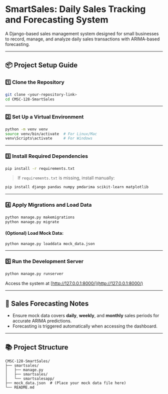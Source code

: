 
# SmartSales: Daily Sales Tracking and Forecasting System

A Django-based sales management system designed for small businesses to record, manage, and analyze daily sales transactions with ARIMA-based forecasting.

---

## 📦 Project Setup Guide

### 1️⃣ **Clone the Repository**
```bash
git clone <your-repository-link>
cd CMSC-128-SmartSales
```

---

### 2️⃣ **Set Up a Virtual Environment**
```bash
python -m venv venv
source venv/bin/activate  # For Linux/Mac
venv\Scripts\activate     # For Windows
```

---

### 3️⃣ **Install Required Dependencies**
```bash
pip install -r requirements.txt
```
> If `requirements.txt` is missing, install manually:
```bash
pip install django pandas numpy pmdarima scikit-learn matplotlib
```

---

### 4️⃣ **Apply Migrations and Load Data**
```bash
python manage.py makemigrations
python manage.py migrate
```

#### (Optional) Load Mock Data:
```bash
python manage.py loaddata mock_data.json
```

---

### 5️⃣ **Run the Development Server**
```bash
python manage.py runserver
```

Access the system at [http://127.0.0.1:8000/](http://127.0.0.1:8000/)

---

## 📅 **Sales Forecasting Notes**
- Ensure mock data covers **daily**, **weekly**, and **monthly** sales periods for accurate ARIMA predictions.
- Forecasting is triggered automatically when accessing the dashboard.

---

## 📚 **Project Structure**
```
CMSC-128-SmartSales/
├── smartsales/
│   ├── manage.py
│   ├── smartsales/
│   └── smartsalesapp/
├── mock_data.json  # (Place your mock data file here)
└── README.md
```
